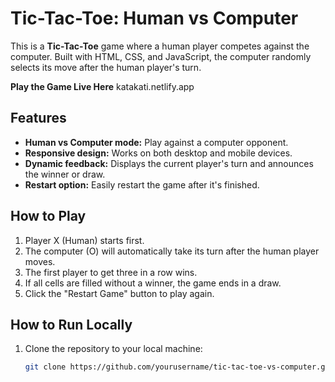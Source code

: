 # Tic-Tac-Toe: Human vs Computer

This is a **Tic-Tac-Toe** game where a human player competes against the computer. Built with HTML, CSS, and JavaScript, the computer randomly selects its move after the human player's turn.

**Play the Game Live Here**  katakati.netlify.app 

## Features

- **Human vs Computer mode:** Play against a computer opponent.
- **Responsive design:** Works on both desktop and mobile devices.
- **Dynamic feedback:** Displays the current player's turn and announces the winner or draw.
- **Restart option:** Easily restart the game after it's finished.

## How to Play

1. Player X (Human) starts first.
2. The computer (O) will automatically take its turn after the human player moves.
3. The first player to get three in a row wins.
4. If all cells are filled without a winner, the game ends in a draw.
5. Click the "Restart Game" button to play again.

## How to Run Locally

1. Clone the repository to your local machine:

   ```bash
   git clone https://github.com/yourusername/tic-tac-toe-vs-computer.git
